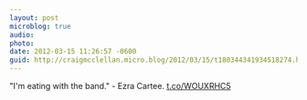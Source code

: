 ```yaml
---
layout: post
microblog: true
audio: 
photo: 
date: 2012-03-15 11:26:57 -0600
guid: http://craigmcclellan.micro.blog/2012/03/15/t180344341934518274.html
---
```

"I'm eating with the band." - Ezra Cartee. [t.co/WOUXRHC5](http://t.co/WOUXRHC5)
